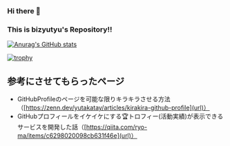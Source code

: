 ### Hi there 👋
### This is bizyutyu's Repository!!
[![Anurag's GitHub stats](https://github-readme-stats.vercel.app/api?username=bizyutyu)](https://github.com/anuraghazra/github-readme-stats)

[![trophy](https://github-profile-trophy.vercel.app/?username=bizyutyu)](https://github.com/ryo-ma/github-profile-trophy)

## 参考にさせてもらったページ
- GitHubProfileのページを可能な限りキラキラさせる方法（[https://zenn.dev/yutakatay/articles/kirakira-github-profile](url)）
- GitHubプロフィールをイケイケにする🏆トロフィー(活動実績)が表示できるサービスを開発した話（[https://qiita.com/ryo-ma/items/c6298020098cb631f46e](url)）


<!--
**bizyutyu/bizyutyu** is a ✨ _special_ ✨ repository because its `README.md` (this file) appears on your GitHub profile.

Here are some ideas to get you started:

- 🔭 I’m currently working on ...
- 🌱 I’m currently learning ...
- 👯 I’m looking to collaborate on ...
- 🤔 I’m looking for help with ...
- 💬 Ask me about ...
- 📫 How to reach me: ...
- 😄 Pronouns: ...
- ⚡ Fun fact: ...
-->

